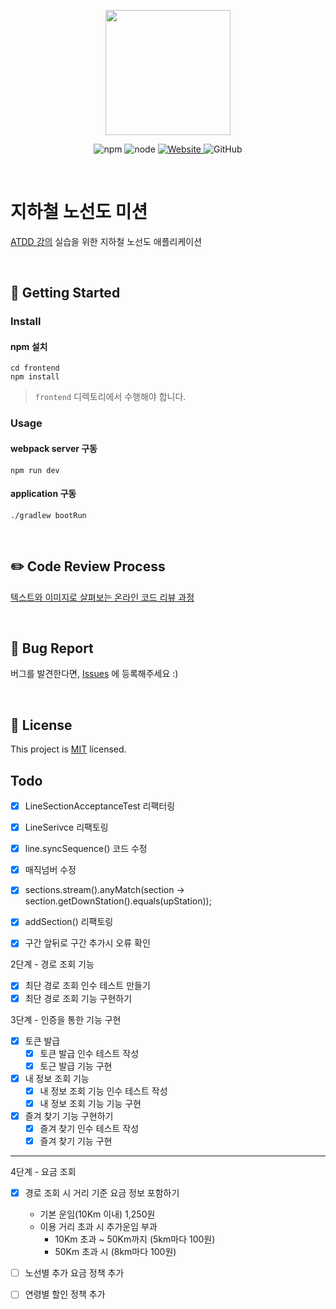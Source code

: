 <p align="center">
    <img width="200px;" src="https://raw.githubusercontent.com/woowacourse/atdd-subway-admin-frontend/master/images/main_logo.png"/>
</p>
<p align="center">
  <img alt="npm" src="https://img.shields.io/badge/npm-%3E%3D%205.5.0-blue">
  <img alt="node" src="https://img.shields.io/badge/node-%3E%3D%209.3.0-blue">
  <a href="https://edu.nextstep.camp/c/R89PYi5H" alt="nextstep atdd">
    <img alt="Website" src="https://img.shields.io/website?url=https%3A%2F%2Fedu.nextstep.camp%2Fc%2FR89PYi5H">
  </a>
  <img alt="GitHub" src="https://img.shields.io/github/license/next-step/atdd-subway-service">
</p>

<br>

# 지하철 노선도 미션
[ATDD 강의](https://edu.nextstep.camp/c/R89PYi5H) 실습을 위한 지하철 노선도 애플리케이션

<br>

## 🚀 Getting Started

### Install
#### npm 설치
```
cd frontend
npm install
```
> `frontend` 디렉토리에서 수행해야 합니다.

### Usage
#### webpack server 구동
```
npm run dev
```
#### application 구동
```
./gradlew bootRun
```
<br>

## ✏️ Code Review Process
[텍스트와 이미지로 살펴보는 온라인 코드 리뷰 과정](https://github.com/next-step/nextstep-docs/tree/master/codereview)

<br>

## 🐞 Bug Report

버그를 발견한다면, [Issues](https://github.com/next-step/atdd-subway-service/issues) 에 등록해주세요 :)

<br>

## 📝 License

This project is [MIT](https://github.com/next-step/atdd-subway-service/blob/master/LICENSE.md) licensed.


## Todo

- [x] LineSectionAcceptanceTest 리팩터링
- [x] LineSerivce 리팩토링

- [x] line.syncSequence() 코드 수정
- [x] 매직넘버 수정
- [x] sections.stream().anyMatch(section -> section.getDownStation().equals(upStation));
- [x] addSection() 리팩토링
- [x] 구간 앞뒤로 구간 추가시 오류 확인

2단계 - 경로 조회 기능

- [x] 최단 경로 조회 인수 테스트 만들기
- [x] 최단 경로 조회 기능 구현하기

3단계 - 인증을 통한 기능 구현

- [x] 토큰 발급
  - [x] 토큰 발급 인수 테스트 작성
  - [x] 토근 발급 기능 구현
- [x] 내 정보 조회 기능
  - [x] 내 정보 조회 기능 인수 테스트 작성
  - [x] 내 정보 조회 기능 기능 구현
- [x] 즐겨 찾기 기능 구현하기
  - [x] 즐겨 찾기 인수 테스트 작성
  - [x] 즐겨 찾기 기능 구현
  
---

4단계 - 요금 조회

 - [x] 경로 조회 시 거리 기준 요금 정보 포함하기
   - 기본 운임(10Km 이내) 1,250원
   - 이용 거리 초과 시 추가운임 부과
     - 10Km 초과 ~ 50Km까지 (5km마다 100원)
     - 50Km 초과 시 (8km마다 100원)
 - [ ] 노선별 추가 요금 정책 추가
 - [ ] 연령별 할인 정책 추가


